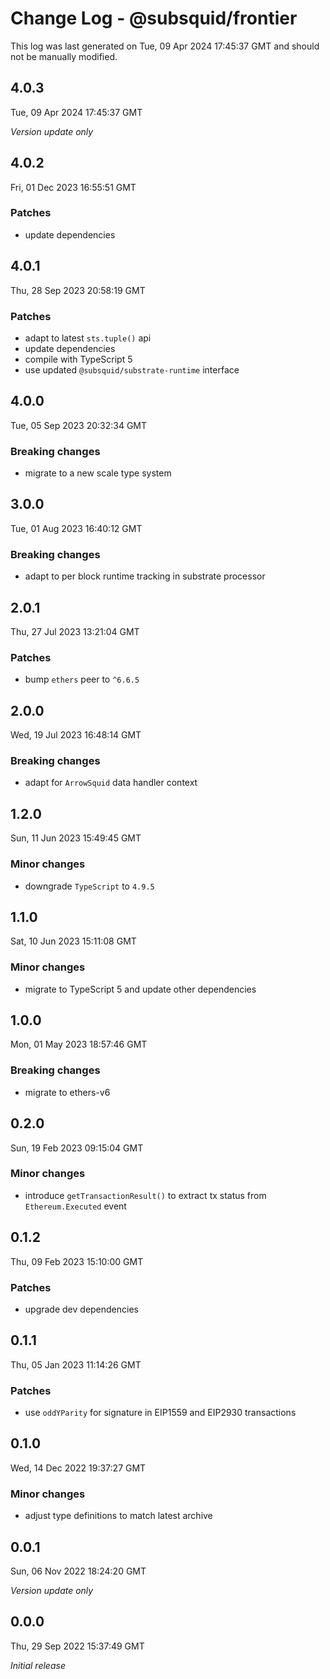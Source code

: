# Change Log - @subsquid/frontier

This log was last generated on Tue, 09 Apr 2024 17:45:37 GMT and should not be manually modified.

## 4.0.3
Tue, 09 Apr 2024 17:45:37 GMT

_Version update only_

## 4.0.2
Fri, 01 Dec 2023 16:55:51 GMT

### Patches

- update dependencies

## 4.0.1
Thu, 28 Sep 2023 20:58:19 GMT

### Patches

- adapt to latest `sts.tuple()` api
- update dependencies
- compile with TypeScript 5
- use updated `@subsquid/substrate-runtime` interface

## 4.0.0
Tue, 05 Sep 2023 20:32:34 GMT

### Breaking changes

- migrate to a new scale type system

## 3.0.0
Tue, 01 Aug 2023 16:40:12 GMT

### Breaking changes

- adapt to per block runtime tracking in substrate processor

## 2.0.1
Thu, 27 Jul 2023 13:21:04 GMT

### Patches

- bump `ethers` peer to `^6.6.5`

## 2.0.0
Wed, 19 Jul 2023 16:48:14 GMT

### Breaking changes

- adapt for `ArrowSquid` data handler context

## 1.2.0
Sun, 11 Jun 2023 15:49:45 GMT

### Minor changes

- downgrade `TypeScript` to `4.9.5`

## 1.1.0
Sat, 10 Jun 2023 15:11:08 GMT

### Minor changes

- migrate to TypeScript 5 and update other dependencies

## 1.0.0
Mon, 01 May 2023 18:57:46 GMT

### Breaking changes

- migrate to ethers-v6

## 0.2.0
Sun, 19 Feb 2023 09:15:04 GMT

### Minor changes

- introduce `getTransactionResult()` to extract tx status from `Ethereum.Executed` event

## 0.1.2
Thu, 09 Feb 2023 15:10:00 GMT

### Patches

- upgrade dev dependencies

## 0.1.1
Thu, 05 Jan 2023 11:14:26 GMT

### Patches

- use `oddYParity` for signature in EIP1559 and EIP2930 transactions

## 0.1.0
Wed, 14 Dec 2022 19:37:27 GMT

### Minor changes

- adjust type definitions to match latest archive

## 0.0.1
Sun, 06 Nov 2022 18:24:20 GMT

_Version update only_

## 0.0.0
Thu, 29 Sep 2022 15:37:49 GMT

_Initial release_

